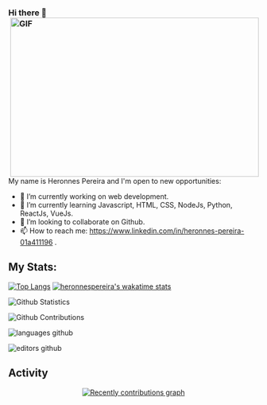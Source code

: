 



### Hi there 👋 <img align="right" alt="GIF" src="https://github.com/abhisheknaiidu/abhisheknaiidu/blob/master/code.gif?raw=true" width="500" height="320" />

<br/>

My name is Heronnes Pereira and I'm open to new opportunities:

- 🔭 I’m currently working on web development.
- 🌱 I’m currently learning Javascript, HTML, CSS, NodeJs, Python, ReactJs, VueJs.
- 👯 I’m looking to collaborate on Github.
- 📫 How to reach me: https://www.linkedin.com/in/heronnes-pereira-01a411196 .


## My Stats:

[![Top Langs](https://github-readme-stats.vercel.app/api/top-langs/?username=codingscode&layout=compact&langs_count=10)](https://github.com/anuraghazra/github-readme-stats)
[![heronnespereira's wakatime stats](https://github-readme-stats.vercel.app/api/wakatime?username=heronnespereira)](https://github.com/anuraghazra/github-readme-stats)


![Github Statistics](https://github-readme-stats.vercel.app/api/?username=codingscode&count_private=true&show_icons=true)

![Github Contributions](https://github-readme-streak-stats.herokuapp.com/?user=codingscode&hide_border=true)

![languages github](https://wakatime.com/share/@heronnespereira/33e812b7-d321-4b71-ad75-007fef911a43.svg)

![editors github](https://wakatime.com/share/@heronnespereira/99abc354-1799-412a-9ce0-e176efe977b8.svg)

## Activity

<div>
    <a href="https://github.com/codingscode">
	<p align="center">
    	    <img src="https://activity-graph.herokuapp.com/graph?username=codingscode&custom_title=Recently%20contributions&hide_border=true&area=true&area_color=F3F5CB&point=099430&line=95f5b0&theme=github-light" alt="Recently contributions graph" />
	</p>
	
</div>

